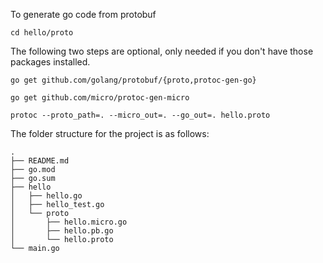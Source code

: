 To generate go code from protobuf

`cd hello/proto`

The following two steps are optional, only needed if you don't have those packages installed.

`go get github.com/golang/protobuf/{proto,protoc-gen-go}`

`go get github.com/micro/protoc-gen-micro`

`protoc --proto_path=. --micro_out=. --go_out=. hello.proto`

The folder structure for the project is as follows:
```
.
├── README.md
├── go.mod
├── go.sum
├── hello
│   ├── hello.go
│   ├── hello_test.go
│   └── proto
│       ├── hello.micro.go
│       ├── hello.pb.go
│       └── hello.proto
└── main.go
```